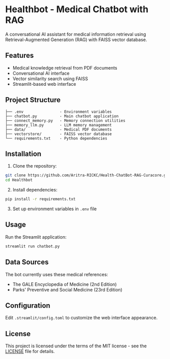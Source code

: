 # Healthbot - Medical Chatbot with RAG

A conversational AI assistant for medical information retrieval using Retrieval-Augmented Generation (RAG) with FAISS vector database.

## Features

- Medical knowledge retrieval from PDF documents
- Conversational AI interface
- Vector similarity search using FAISS
- Streamlit-based web interface

## Project Structure

```
├── .env                - Environment variables
├── chatbot.py          - Main chatbot application
├── connect_memory.py   - Memory connection utilities
├── memory_llm.py       - LLM memory management
├── data/               - Medical PDF documents
├── vectorstore/        - FAISS vector database
└── requirements.txt    - Python dependencies
```

## Installation

1. Clone the repository:
```bash
git clone https://github.com/Aritra-RICKC/Health-ChatBot-RAG-Curacore.git
cd Healthbot
```

2. Install dependencies:
```bash
pip install -r requirements.txt
```

3. Set up environment variables in `.env` file

## Usage

Run the Streamlit application:
```bash
streamlit run chatbot.py
```

## Data Sources

The bot currently uses these medical references:
- The GALE Encyclopedia of Medicine (2nd Edition)
- Parks' Preventive and Social Medicine (23rd Edition)

## Configuration

Edit `.streamlit/config.toml` to customize the web interface appearance.

## License

This project is licensed under the terms of the MIT license - see the [LICENSE](LICENSE) file for details.